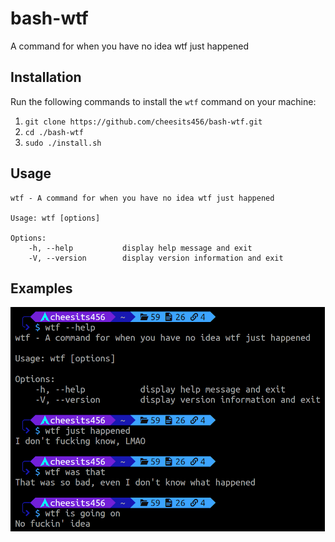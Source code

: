 # bash-wtf
A command for when you have no idea wtf just happened

## Installation

Run the following commands to install the `wtf` command on your machine:

1. `git clone https://github.com/cheesits456/bash-wtf.git`
2. `cd ./bash-wtf`
3. `sudo ./install.sh`

## Usage

    wtf - A command for when you have no idea wtf just happened
    
    Usage: wtf [options]
    
    Options:
        -h, --help           display help message and exit
        -V, --version        display version information and exit

## Examples

![Examples][examples]


<!-- Links -->
[examples]: https://github.com/cheesits456/bash-wtf/raw/readme-images/example.png
